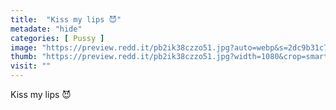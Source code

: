 ```yaml
---
title:  "Kiss my lips 😈"
metadate: "hide"
categories: [ Pussy ]
image: "https://preview.redd.it/pb2ik38czzo51.jpg?auto=webp&s=2dc9b31c760640400eb9a8db4ca36fc92e212558"
thumb: "https://preview.redd.it/pb2ik38czzo51.jpg?width=1080&crop=smart&auto=webp&s=6235a658d8d112ac12727ca8b7316934031c4a1f"
visit: ""
---
```

Kiss my lips 😈
